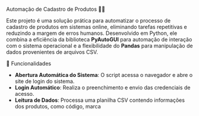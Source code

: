 Automação de Cadastro de Produtos 🛒🤖  

Este projeto é uma solução prática para automatizar o processo de cadastro de produtos em sistemas online, eliminando tarefas repetitivas e reduzindo a margem de erros humanos. Desenvolvido em Python, ele combina a eficiência da biblioteca **PyAutoGUI** para automação de interação com o sistema operacional e a flexibilidade do **Pandas** para manipulação de dados provenientes de arquivos CSV.  

🚀 Funcionalidades  
- **Abertura Automática do Sistema**: O script acessa o navegador e abre o site de login do sistema.  
- **Login Automático**: Realiza o preenchimento e envio das credenciais de acesso.  
- **Leitura de Dados**: Processa uma planilha CSV contendo informações dos produtos, como código, marca
